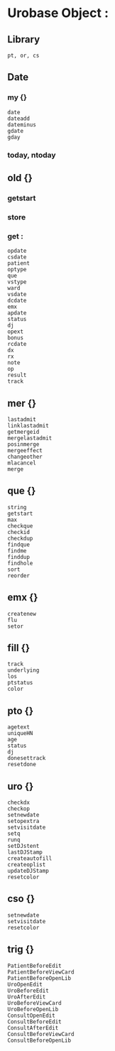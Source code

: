 # Urobase Object :
## Library
	pt, or, cs
## Date
### my {}​
	date
	dateadd
	dateminus
	gdate
	gday
### today, ntoday
## old {}​
### getstart
### store
### get :
	opdate​
	csdate
	patient
	optype
	que
	vstype
	ward
	vsdate
	dcdate
	emx
	apdate
	status
	dj
	opext
	bonus
	rcdate
	dx
	rx
	note
	op
	result
	track
## mer {}​
	lastadmit
	linklastadmit
	getmergeid
	mergelastadmit
	posinmerge
	mergeeffect
	changeother
	mlacancel
	merge
## que {}​
	string
	getstart
	max
	checkque
	checkid
	checkdup
	findque
	findme
	finddup
	findhole
	sort
	reorder
## emx {}​
	createnew
	flu
	setor
## fill {}​
	track
	underlying
	los
	ptstatus
	color
## pto {}​
	agetext
	uniqueHN
	age
	status
	dj
	donesettrack
	resetdone
## uro {}​
	checkdx
	checkop
	setnewdate
	setopextra
	setvisitdate
	setq
	runq
	setDJstent
	lastDJStamp
	createautofill
	createoplist
	updateDJStamp
	resetcolor
## cso {}​
	setnewdate
	setvisitdate
	resetcolor
## trig {}​
	PatientBeforeEdit
	PatientBeforeViewCard 
	PatientBeforeOpenLib
	UroOpenEdit
	UroBeforeEdit
	UroAfterEdit
	UroBeforeViewCard
	UroBeforeOpenLib
	ConsultOpenEdit
	ConsultBeforeEdit
	ConsultAfterEdit
	ConsultBeforeViewCard 
	ConsultBeforeOpenLib
